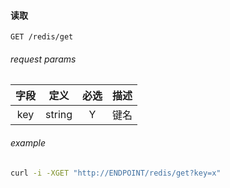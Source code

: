 
#### 读取

```
GET /redis/get
```

###### request params

字段|定义|必选|描述
:--:|:--:|:--:|:--
key|string|Y|键名

###### example

```bash
curl -i -XGET "http://ENDPOINT/redis/get?key=x"
```
